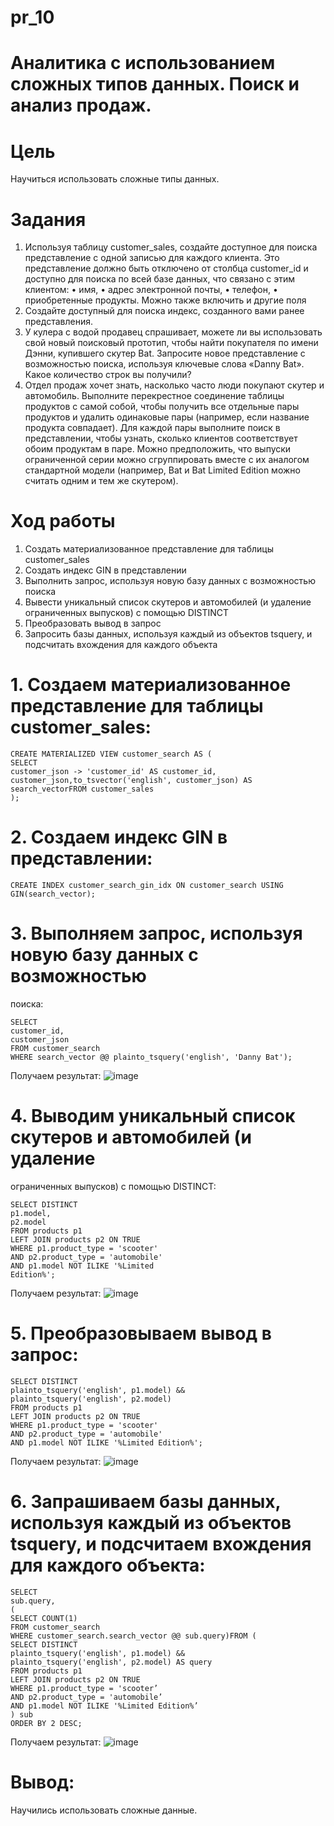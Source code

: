 # pr_10
# Аналитика с использованием сложных типов данных. Поиск и анализ продаж.
# Цель
Научиться использовать сложные типы данных.
# Задания
1. Используя таблицу customer_sales, создайте доступное для поиска представление с одной записью для каждого клиента. Это представление
должно быть отключено от столбца customer_id и доступно для поиска по всей базе данных, что связано с этим клиентом:
• имя,
• адрес электронной почты,
• телефон,
• приобретенные продукты.
Можно также включить и другие поля
2. Создайте доступный для поиска индекс, созданного вами ранее
представления.
3. У кулера с водой продавец спрашивает, можете ли вы использовать свой новый поисковый прототип, чтобы найти покупателя по имени Дэнни, купившего скутер Bat. Запросите новое представление с возможностью поиска, используя ключевые слова «Danny Bat». Какое количество строк вы получили?
4. Отдел продаж хочет знать, насколько часто люди покупают скутер и
автомобиль. Выполните перекрестное соединение таблицы продуктов с самой собой, чтобы получить все отдельные пары продуктов и удалить одинаковые пары (например, если название продукта совпадает). Для каждой пары выполните поиск в
представлении, чтобы узнать, сколько клиентов соответствует обоим продуктам в паре. Можно предположить, что выпуски ограниченной серии можно сгруппировать вместе с их аналогом стандартной модели (например, Bat и Bat Limited Edition можно считать одним и тем же скутером).
# Ход работы
1. Создать материализованное представление для таблицы
customer_sales
2. Создать индекс GIN в представлении
3. Выполнить запрос, используя новую базу данных с возможностью
поиска
4. Вывести уникальный список скутеров и автомобилей (и удаление
ограниченных выпусков) с помощью DISTINCT
5. Преобразовать вывод в запрос
6. Запросить базы данных, используя каждый из объектов tsquery, и
подсчитать вхождения для каждого объекта
# 1.  Создаем материализованное представление для таблицы customer_sales:
```
CREATE MATERIALIZED VIEW customer_search AS (
SELECT
customer_json -> 'customer_id' AS customer_id, customer_json,to_tsvector('english', customer_json) AS search_vectorFROM customer_sales
);
```
# 2. Создаем индекс GIN в представлении:
```
CREATE INDEX customer_search_gin_idx ON customer_search USING GIN(search_vector);
```
# 3. Выполняем запрос, используя новую базу данных с возможностью
поиска:
```
SELECT
customer_id,
customer_json
FROM customer_search
WHERE search_vector @@ plainto_tsquery('english', 'Danny Bat');
```
Получаем результат:
![image](https://github.com/user-attachments/assets/2d295d94-8e89-4dda-a11b-a9814a273776)

# 4. Выводим уникальный список скутеров и автомобилей (и удаление
ограниченных выпусков) с помощью DISTINCT:
```
SELECT DISTINCT
p1.model,
p2.model
FROM products p1
LEFT JOIN products p2 ON TRUE
WHERE p1.product_type = 'scooter'
AND p2.product_type = 'automobile'
AND p1.model NOT ILIKE '%Limited
Edition%';
```
Получаем результат:
![image](https://github.com/user-attachments/assets/e2b30043-d357-48ee-972a-f3c6ead677bb)

# 5. Преобразовываем вывод в запрос:
```
SELECT DISTINCT
plainto_tsquery('english', p1.model) &&
plainto_tsquery('english', p2.model)
FROM products p1
LEFT JOIN products p2 ON TRUE
WHERE p1.product_type = 'scooter'
AND p2.product_type = 'automobile'
AND p1.model NOT ILIKE '%Limited Edition%';
```
Получаем результат: 
![image](https://github.com/user-attachments/assets/682761f5-3950-4118-a03f-3cdb462f7d01)

# 6. Запрашиваем базы данных, используя каждый из объектов tsquery, и подсчитаем вхождения для каждого объекта:
```
SELECT
sub.query,
(
SELECT COUNT(1)
FROM customer_search
WHERE customer_search.search_vector @@ sub.query)FROM (
SELECT DISTINCT
plainto_tsquery('english', p1.model) &&
plainto_tsquery('english', p2.model) AS query
FROM products p1
LEFT JOIN products p2 ON TRUE
WHERE p1.product_type = 'scooter’
AND p2.product_type = 'automobile’
AND p1.model NOT ILIKE '%Limited Edition%’
) sub
ORDER BY 2 DESC;
```
Получаем результат:
![image](https://github.com/user-attachments/assets/16862049-c765-4f61-94d2-182399751f86)
# Вывод:
Научились использовать сложные данные.
